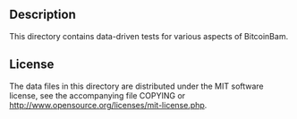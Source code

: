 Description
------------

This directory contains data-driven tests for various aspects of BitcoinBam.

License
--------

The data files in this directory are distributed under the MIT software
license, see the accompanying file COPYING or
http://www.opensource.org/licenses/mit-license.php.


